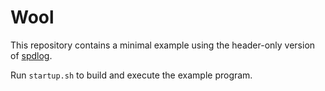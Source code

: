 # Wool

This repository contains a minimal example using the header-only version of [spdlog](https://github.com/gabime/spdlog).

Run `startup.sh` to build and execute the example program.
